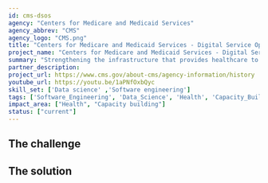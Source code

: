 ```yaml
---
id: cms-dsos
agency: "Centers for Medicare and Medicaid Services"
agency_abbrev: "CMS"
agency_logo: "CMS.png"
title: "Centers for Medicare and Medicaid Services - Digital Service Open Source Program"
project_name: "Centers for Medicare and Medicaid Services - Digital Service Open Source Program"
summary: "Strengthening the infrastructure that provides healthcare to over 150 million Americans by contributing to the Open Source Program at CMS."
partner_description:  
project_url: https://www.cms.gov/about-cms/agency-information/history
youtube_url: https://youtu.be/1aPNfOxbQyc
skill_set: ['Data science' ,'Software engineering']
tags: ['Software_Engineering', 'Data_Science', 'Health', 'Capacity_Building']
impact_area: ["Health", "Capacity building"]
status: ["current"]
---
```


## The challenge



## The solution 

